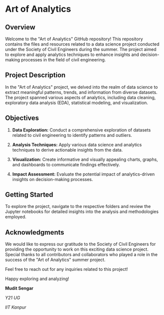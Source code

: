 # Art of Analytics

## Overview

Welcome to the "Art of Analytics" GitHub repository! This repository contains the files and resources related to a data science project conducted under the Society of Civil Engineers during the summer. The project aimed to explore and apply analytics techniques to enhance insights and decision-making processes in the field of civil engineering.

## Project Description

In the "Art of Analytics" project, we delved into the realm of data science to extract meaningful patterns, trends, and information from diverse datasets. The project spanned various aspects of analytics, including data cleaning, exploratory data analysis (EDA), statistical modeling, and visualization.

## Objectives

1. **Data Exploration:** Conduct a comprehensive exploration of datasets related to civil engineering to identify patterns and outliers.

2. **Analysis Techniques:** Apply various data science and analytics techniques to derive actionable insights from the data.

3. **Visualization:** Create informative and visually appealing charts, graphs, and dashboards to communicate findings effectively.

4. **Impact Assessment:** Evaluate the potential impact of analytics-driven insights on decision-making processes.


## Getting Started

To explore the project, navigate to the respective folders and review the Jupyter notebooks for detailed insights into the analysis and methodologies employed.

## Acknowledgments

We would like to express our gratitude to the Society of Civil Engineers for providing the opportunity to work on this exciting data science project. Special thanks to all contributors and collaborators who played a role in the success of the "Art of Analytics" summer project.

Feel free to reach out for any inquiries related to this project!

Happy exploring and analyzing!

**Mudit Sengar**

*Y21 UG*

*IIT Kanpur*
